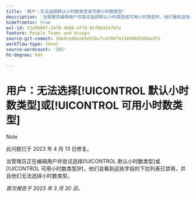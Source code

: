 ```yaml
---
title: '用户：无法选择默认小时数类型或可用小时数类型'
description: '当管理员编辑用户并尝试选择默认小时类型或可用小时类型时，他们看到这些字段的下拉菜单被禁用，并且他们无法选择小时类型。 '
hidefromtoc: true
exl-id: 51e0b067-2478-4b06-af78-01f6643a7bfa
feature: People Teams and Groups
source-git-commit: 3bb0ced6eeb5e53bcfc4706f4134d40d5d68a3f5
workflow-type: tm+mt
source-wordcount: '102'
ht-degree: 64%

---
```


# 用户：无法选择[!UICONTROL 默认小时数类型]或[!UICONTROL 可用小时数类型]

>[!NOTE]
>
>此问题已于 2023 年 4 月 13 日修复。

当管理员正在编辑用户并尝试选择[!UICONTROL 默认小时数类型]或[!UICONTROL 可用小时数类型]时，他们会看到这些字段的下拉列表已禁用，并且他们无法选择小时数类型。

_首次报告于 2023 年 3 月 30 日。_
